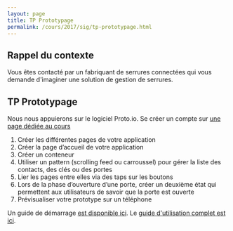 ```yaml
---
layout: page
title: TP Prototypage
permalink: /cours/2017/sig/tp-prototypage.html
---
```



## Rappel du contexte

Vous êtes contacté par un fabriquant de serrures connectées qui vous demande d'imaginer une solution de gestion de serrures.

## TP Prototypage

Nous nous appuierons sur le logiciel Proto.io. Se créer un compte sur [une page dédiée au cours](https://proto.io/promo/cci2017/)

1. Créer les différentes pages de votre application
2. Créer la page d’accueil de votre application
3. Créer un conteneur
4. Utiliser un pattern (scrolling feed ou carroussel) pour gérer la liste des contacts, des clés ou des portes
5. Lier les pages entre elles via des taps sur les boutons
6. Lors de la phase d’ouverture d’une porte, créer un deuxième état qui permettent aux utilisateurs de savoir que la porte est ouverte
7. Prévisualiser votre prototype sur un téléphone


Un guide de démarrage [est disponible ici](https://support.proto.io/hc/en-us/articles/221499147-Step-by-step-Tutorial-Getting-Started). Le [guide d'utilisation complet est ici](https://support.proto.io/hc/en-us/categories/202758988-User-Guide).

